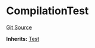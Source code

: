# CompilationTest
[Git Source](https://github.com/dustinstacy/boncurs/blob/02ed8078bd89ba19394d69164a2bad75906f2c24/lib/forge-std/test/compilation/CompilationTest.sol)

**Inherits:**
[Test](/lib/forge-std/src/Test.sol/abstract.Test.md)


